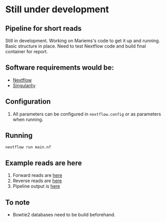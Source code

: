 # Still under development

## Pipeline for short reads
Still in development. Working on Mariems's code to get it up and running. Basic structure in place. Need to test Nextflow code and build final container for report.

## Software requirements would be:

* [Nextflow](https://www.nextflow.io/)
* [Singularity](https://www.sylabs.io/guides/3.0/user-guide/installation.html)

## Configuration
1. All parameters can be configured in `nextflow.config` or as parameters when running.

## Running

```
nextflow run main.nf
```
## Example reads are here

1) Forward reads are [here](http://web.cbio.uct.ac.za/~gerrit/downloads/viraldetect/illumina/gut/in/ERR1600426_1.fastq.gz)
2) Reverse reads are [here](http://web.cbio.uct.ac.za/~gerrit/downloads/viraldetect/illumina/gut/in/ERR1600426_2.fastq.gz)
3) Pipeline output is [here](http://web.cbio.uct.ac.za/~gerrit/downloads/viraldetect/illumina/gut/out)

## To note
* Bowtie2 databases need to be build beforehand.
